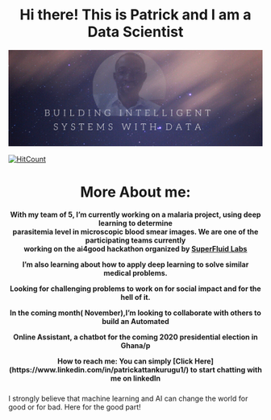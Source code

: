 <div align="center">

<h1>Hi there! This is Patrick and I am a Data Scientist</h1>

</div>

 

![alt text](self.png)


[![HitCount](http://hits.dwyl.com/PatrickAttankurugu/PatrickAttankurugu.svg)](http://hits.dwyl.com/PatrickAttankurugu/PatrickAttankurugu)

<div align="center">

<h1>More About me:</h1>

</div>

<div align="center">

<h4>
<p>With my team of 5, I’m currently working on a malaria project, using deep learning to determine</br>
 parasitemia level in microscopic blood smear images. We are one of the participating teams currently </br>
 working on the ai4good hackathon organized by <a href="https://superfluid.io/ai-commons">SuperFluid Labs<a/></p>
 <p> I’m also learning about how to apply deep learning to solve similar medical problems.</p>
 <p> Looking for challenging problems to work on for social impact and for the hell of it.</p>
<p> In the coming month( November),I’m looking to collaborate with others to build an Automated</br>

 Online Assistant, a chatbot for the coming 2020 presidential election in Ghana/p
 <p>How to reach me: You can simply [Click Here](https://www.linkedin.com/in/patrickattankurugu1/) to start chatting with me on linkedIn</p>

</h4>

</div>

###

I strongly believe that machine learning and AI can change the world for good or for bad. Here for the good part!

